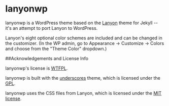 # lanyonwp

lanyonwp is a WordPress theme based on the [Lanyon](http://lanyon.getpoole.com) theme for Jekyll -- it's an attempt to port Lanyon to WordPress.

Lanyon's eight optional color schemes are included and can be changed in the customizer. (In the WP admin, go to Appearance -> Customize -> Colors and choose from the "Theme Color" dropdown.)

##Acknowledgements and License Info

lanyonwp's license is [WTFPL](http://www.wtfpl.net/).

lanyonwp is built with the [underscores](https://underscores.me/) theme, which is licensed under the [GPL](http://www.gnu.org/licenses/gpl-2.0.html).

lanyonwp uses the CSS files from Lanyon, which is licensed under the [MIT license](https://mit-license.org/).
